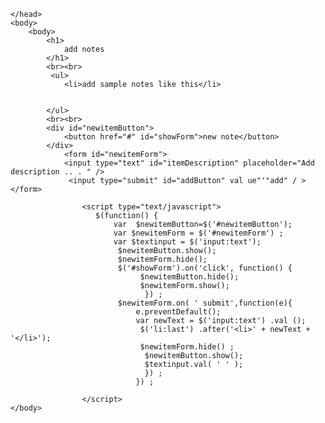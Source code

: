 <!DOCTYPE html>
<html>
    <head>
        <title>
            adding and removing Notes
        </title>
        <script src="https://code.jquery.com/jquery-3.5.1.js" 
        integrity="sha256-QWo7LDvxbWT2tbbQ97B53yJnYU3WhH/C8ycbRAkjPDc=" 
        crossorigin="anonymous"></script>
        
    </head>
    <body>
        <body> 
            <h1>
                add notes
            </h1>
            <br><br>
             <ul> 
                <li>add sample notes like this</li>
                 
                 
            </ul>
            <br><br>
            <div id="newitemButton">
                <button href="#" id="showForm">new note</button>
            </div> 
                <form id="newitemForm"> 
                <input type="text" id="itemDescription" placeholder="Add description .. . " />
                 <input type="submit" id="addButton" val ue"'"add" / > </form>  
                   
                    <script type="text/javascript">
                       $(function() {  
                           var  $newitemButton=$('#newitemButton');                     
                           var $newitemForm = $('#newitemForm') ; 
                           var $textinput = $('input:text'); 
                            $newitemButton.show(); 
                            $newitemForm.hide(); 
                            $('#showForm').on('click', function() {
                                 $newitemButton.hide(); 
                                 $newitemForm.show();
                                  }) ; 
                            $newitemForm.on( ' submit',function(e){ 
                                e.preventDefault(); 
                                var newText = $('input:text') .val ();
                                 $('li:last') .after('<li>' + newText + '</li>'); 
                                 $newitemForm.hide() ;
                                  $newitemButton.show(); 
                                  $textinput.val( ' ' ); 
                                  }) ; 
                                }) ;  
                        
                    </script>  
    </body>
</html>
